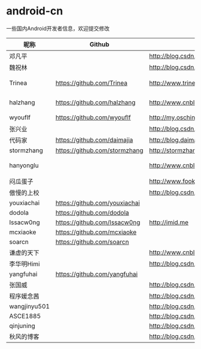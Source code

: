 android-cn  
==========  
一些国内Android开发者信息，欢迎提交修改  


昵称  | Github | 博客 | 介绍
------------- | ------------- | ------------- | ------------- 
邓凡平   | | http://blog.csdn.net/innost |  阿拉神农
魏祝林  |  | http://blog.csdn.net/android_tutor |   
Trinea  | https://github.com/Trinea   | http://www.trinea.cn/    | 性能优化 开源项目 
halzhang | https://github.com/halzhang |  http://www.cnblogs.com/halzhang | StartNews作者 
wyouflf  |  https://github.com/wyouflf  |  http://my.oschina.net/u/1171837  |  xUtils作者
张兴业  |  |  http://blog.csdn.net/xyz_lmn   | 
代码家  | https://github.com/daimajia |  http://blog.daimajia.com/  |
stormzhang  |  https://github.com/stormzhang  |  http://stormzhang.github.io/     | 
hanyonglu  |  |  http://www.cnblogs.com/hanyonglu/     | Android动画与推送 
闷瓜蛋子 |  |  http://www.fookwood.com/     |  云OS开发 
傲慢的上校  |  |  http://blog.csdn.net/lilu_leo   |     
youxiachai  |  https://github.com/youxiachai   |   |  
dodola  | https://github.com/dodola   | | 
Issacw0ng  | https://github.com/Issacw0ng   | http://imid.me  |  
mcxiaoke | https://github.com/mcxiaoke   |  | 
soarcn |  https://github.com/soarcn    |  | 
谦虚的天下  | | http://www.cnblogs.com/qianxudetianxia/   |    
李华明Himi  |  | http://blog.csdn.net/xiaominghimi   | 
yangfuhai | https://github.com/yangfuhai  |   |     
张国威   |   | http://blog.csdn.net/hellogv       
程序媛念茜  |   |  http://blog.csdn.net/yiyaaixuexi  |        
wangjinyu501  |   |  http://blog.csdn.net/wangjinyu501   |     
ASCE1885 |    |  http://blog.csdn.net/asce1885   | 
qinjuning   |  |  http://blog.csdn.net/qinjuning   |         
秋风的博客  |   |  http://blog.csdn.net/tangcheng_ok   |  
